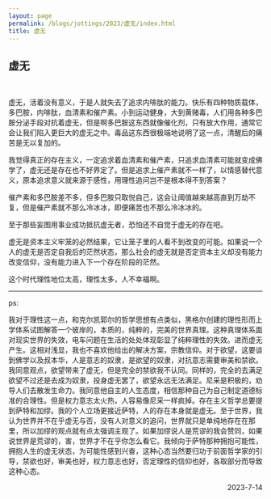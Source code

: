```yaml
---
layout: page
permalink: /blogs/jottings/2023/虚无/index.html
title: 虚无
---
```


## 虚无
<br>

 虚无，活着没有意义，于是人就失去了追求内啡肽的能力。快乐有四种物质载体，多巴胺，内啡肽，血清素和催产素。小到运动健身，大到黄赌毒，人们用各种多巴胺分泌手段对抗着虚无，但是啊多巴胺这东西就像催化剂，只有放大作用，通常它会让我们陷入更巨大的虚无之中。毒品这东西很极端地说明了这一点，清醒后的痛苦是无以复加的。

我觉得真正的存在主义，一定追求着血清素和催产素，只追求血清素可能就变成佛学了，虚无还是存在也不好界定了。但是追求上催产素就不一样了，以情感替代意义，原本追求意义就来源于感性，用理性追问岂不是根本得不到答案？

催产素和多巴胺差不多，但多巴胺只取悦自己，这会让阈值越来越高直到万劫不复，但是催产素就不那么冷冰冰，即便痛苦也不那么冷冰冰的。

至于那些妄图用事业成功抵抗虚无者，恐怕还不自觉于虚无的存在吧。

虚无是资本主义牢笼的必然结果，它让笼子里的人看不到改变的可能。如果说一个人的虚无是否定自我后的茫然状态，那么社会的虚无就是否定资本主义却没有能力改变信仰，没有能力进入下一个存在阶段的茫然。

这个时代理性地位太高，理性太多，人不幸福啊。

---

ps:

我对于理性这一点，和克尔凯郭尔的哲学思想有点类似，黑格尔创建的理性形而上学体系试图解答一个彼岸的，本质的，纯粹的，完美的世界真理。这种真理体系面对现实世界的失效，电车问题在生活的处处体现彰显了纯粹理性的失效。进而虚无产生。这相对浅显，我也不喜欢他给出的解决方案，宗教信仰。对于欲望，这要谈到佛学以及叔本华，人是意志的奴隶，是欲望的奴隶，对抗意志需要审美和禁欲。我同意观点，欲望带来了虚无，但是完全的禁欲我不认同。同样的，完全的去满足欲望不过还是去成为奴隶，投身虚无罢了，欲望永远无法满足。尼采是积极的，劝导人们去散发生命力。我同意他自主的人生态度，相信那种自己为自己制定道德标准的合理性。但是权力意志太火热，人容易像尼采一样疯掉。存在主义哲学总要提到萨特和加缪。我的个人立场更接近萨特，人的存在本身就是虚无。至于世界，我认为世界并不在乎虚无与否，没有人对意义的追问，世界就只是单纯地存在在那里，所以加缪的观点就有点太强调主观了。如果加缪说人是荒谬的我会赞同，如果说世界是荒谬的，害，世界才不在乎你怎么看它。我倾向于萨特那种拥抱可能性，拥抱人生的虚无状态，为可能性感到兴奋，这种心态当然要归功于前面哲学家的引导，禁欲也好，审美也好，权力意志也好，否定理性的信仰也好，各取部分而导致这种心态。


<p align="right">2023-7-14</p>